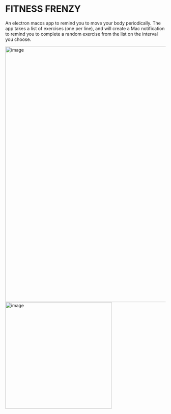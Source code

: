 # FITNESS FRENZY

An electron macos app to remind you to move your body periodically. The app takes a list of exercises (one per line), and will create a Mac notification to remind you to complete a random exercise from the list on the interval you choose.

<img width="800" alt="image" src="https://github.com/user-attachments/assets/2aa63414-ec1b-4f8d-ad2c-d75e953590b4">
<img width="334" alt="image" src="https://github.com/user-attachments/assets/c426774a-7ec2-49fb-a630-472b27b55b91">

